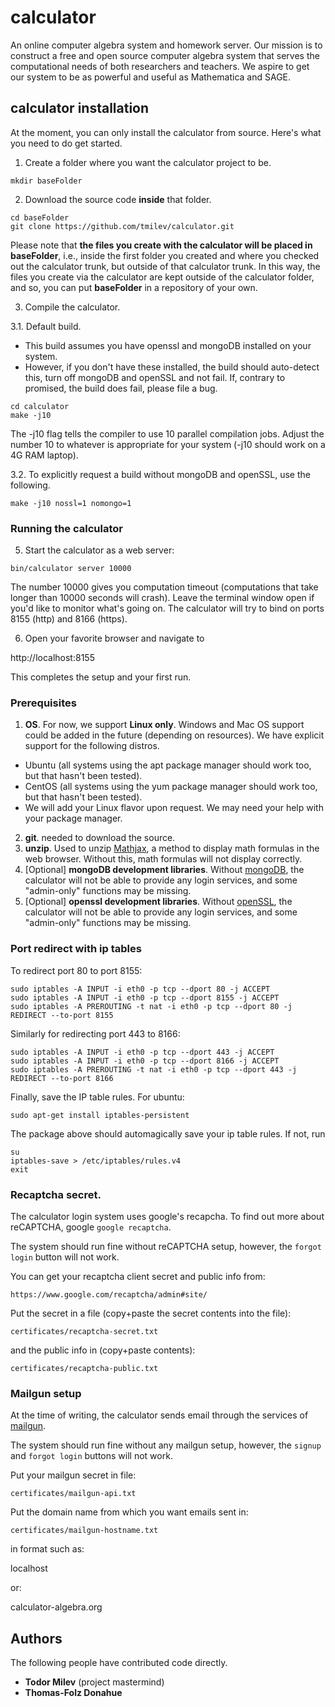 # calculator

An online computer algebra system and homework server. 
Our mission is to construct a free and open source computer 
algebra system that serves the computational needs of 
both researchers and teachers.
We aspire to get our system to be as powerful and useful as Mathematica and SAGE.

## calculator installation 
At the moment, you can only install the calculator from source. Here's what you need to do get started.
1. Create a folder where you want the calculator project to be.
```
mkdir baseFolder
```
2. Download the source code **inside** that folder. 
```
cd baseFolder
git clone https://github.com/tmilev/calculator.git

```
Please note that **the files you create with the calculator will be placed in baseFolder**, i.e., inside the first folder you created and where you checked out the calculator trunk, but outside of that calculator trunk. In this way, the files you create via the calculator are kept outside of the calculator folder, and so, you can put **baseFolder** in a repository of your own. 

3. Compile the calculator.

3.1. Default build.

- This build assumes you have openssl and mongoDB installed on your system. 
- However, if you don't have these installed, the build should auto-detect this, turn off mongoDB and openSSL and not fail. If, contrary to promised, the build does fail, please file a bug.

```
cd calculator
make -j10
```
The -j10 flag tells the compiler to use 10 parallel compilation jobs. Adjust the number 10 to whatever is appropriate for your system (-j10 should work on a 4G RAM laptop).

3.2. To explicitly request a build without mongoDB and openSSL, use the following.
```
make -j10 nossl=1 nomongo=1
```

### Running the calculator
5. Start the calculator as a web server:
```
bin/calculator server 10000
```
The number 10000 gives you computation timeout (computations that take longer than 10000 seconds will crash).
Leave the terminal window open if you'd like to monitor what's going on. 
The calculator will try to bind on ports 8155 (http) and 8166 (https). 

6. Open your favorite browser and navigate to 

http://localhost:8155

This completes the setup and your first run.

### Prerequisites
1. **OS**. For now, we support **Linux only**. Windows and Mac OS support could be added in the future (depending on resources). We have explicit support for the following distros.
- Ubuntu   (all systems using the apt package manager should work too, but that hasn't been tested).
- CentOS   (all systems using the yum package manager should work too, but that hasn't been tested).
- We will add your Linux flavor upon request. We may need your help with your package manager. 
2. **git**. needed to download the source. 
3. **unzip**. Used to unzip [Mathjax](https://www.mathjax.org/), a method to display math formulas in the web browser. Without this, math formulas will not display correctly.
4. [Optional] **mongoDB development libraries**. Without [mongoDB](https://www.mongodb.com/), the calculator will not be able to provide any login services, and some "admin-only" functions may be missing.
5. [Optional] **openssl development libraries**. Without [openSSL](https://www.openssl.org/), the calculator will not be able to provide any login services, and some "admin-only" functions may be missing.

### Port redirect with ip tables

To redirect port 80 to port 8155:
```
sudo iptables -A INPUT -i eth0 -p tcp --dport 80 -j ACCEPT
sudo iptables -A INPUT -i eth0 -p tcp --dport 8155 -j ACCEPT
sudo iptables -A PREROUTING -t nat -i eth0 -p tcp --dport 80 -j REDIRECT --to-port 8155
```
Similarly for redirecting port 443 to 8166:
```
sudo iptables -A INPUT -i eth0 -p tcp --dport 443 -j ACCEPT
sudo iptables -A INPUT -i eth0 -p tcp --dport 8166 -j ACCEPT
sudo iptables -A PREROUTING -t nat -i eth0 -p tcp --dport 443 -j REDIRECT --to-port 8166
```
Finally, save the IP table rules. For ubuntu:

```
sudo apt-get install iptables-persistent
```
The package above should automagically save your ip table rules. If not, run
```
su
iptables-save > /etc/iptables/rules.v4
exit
```

### Recaptcha secret. 
The calculator login system uses google's recapcha. 
To find out more about reCAPTCHA, google `google recaptcha`.

The system should run fine without reCAPTCHA setup, however,
the `forgot login` button will not work.


You can get your recaptcha client secret and public info from:

```
https://www.google.com/recaptcha/admin#site/
```

Put the secret in a file (copy+paste the secret contents into the file):

```
certificates/recaptcha-secret.txt
```
and the public info in (copy+paste contents):

```
certificates/recaptcha-public.txt
```

### Mailgun setup
At the time of writing, the calculator sends email through the services of 
[mailgun](https://www.mailgun.com/).

The system should run fine without any mailgun setup, however, 
the `signup` and `forgot login` buttons will not work.


Put your mailgun secret in file:

```
certificates/mailgun-api.txt
```

Put the domain name from which you want emails sent in:

```
certificates/mailgun-hostname.txt
```
in format such as:

localhost

or:

calculator-algebra.org

## Authors
The following people have contributed code directly.
- **Todor Milev** (project mastermind)
- **Thomas-Folz Donahue**
